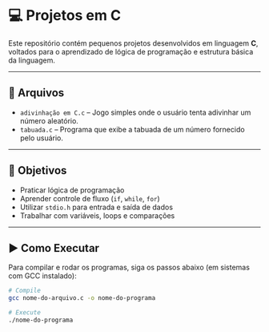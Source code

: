 # 💻 Projetos em C

Este repositório contém pequenos projetos desenvolvidos em linguagem **C**, voltados para o aprendizado de lógica de programação e estrutura básica da linguagem.

---

## 📄 Arquivos

- `adivinhação em C.c` – Jogo simples onde o usuário tenta adivinhar um número aleatório.
- `tabuada.c` – Programa que exibe a tabuada de um número fornecido pelo usuário.

---

## 🧠 Objetivos

- Praticar lógica de programação
- Aprender controle de fluxo (`if`, `while`, `for`)
- Utilizar `stdio.h` para entrada e saída de dados
- Trabalhar com variáveis, loops e comparações

---

## ▶️ Como Executar

Para compilar e rodar os programas, siga os passos abaixo (em sistemas com GCC instalado):

```bash
# Compile
gcc nome-do-arquivo.c -o nome-do-programa

# Execute
./nome-do-programa
